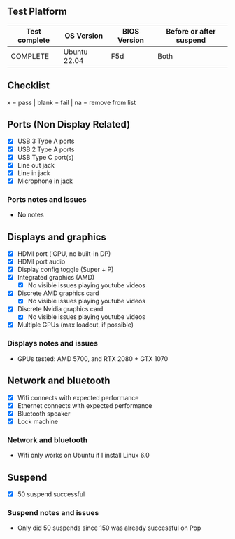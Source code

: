 ## Test Platform

| Test complete | OS Version   | BIOS Version | Before or after suspend |
|---------------|--------------|--------------|-------------------------|
| COMPLETE      | Ubuntu 22.04 | F5d          | Both                    |

## Checklist
x = pass | blank = fail | na = remove from list

## Ports (Non Display Related)

- [x] USB 3 Type A ports
- [x] USB 2 Type A ports
- [x] USB Type C port(s)
- [x] Line out jack
- [x] Line in jack
- [x] Microphone in jack

### Ports notes and issues

- No notes

## Displays and graphics

- [x] HDMI port (iGPU, no built-in DP)
- [x] HDMI port audio
- [x] Display config toggle (Super + P)
- [x] Integrated graphics (AMD) 
  - [x] No visible issues playing youtube videos
- [x] Discrete AMD graphics card
  - [x] No visible issues playing youtube videos
- [x] Discrete Nvidia graphics card
  - [x] No visible issues playing youtube videos
- [x] Multiple GPUs (max loadout, if possible)

### Displays notes and issues

- GPUs tested: AMD 5700, and RTX 2080 + GTX 1070

## Network and bluetooth

- [x] Wifi connects with expected performance
- [x] Ethernet connects with expected performance
- [x] Bluetooth speaker
- [x] Lock machine

### Network and bluetooth

- Wifi only works on Ubuntu if I install Linux 6.0

## Suspend

- [x] 50 suspend successful

### Suspend notes and issues

- Only did 50 suspends since 150 was already successful on Pop

